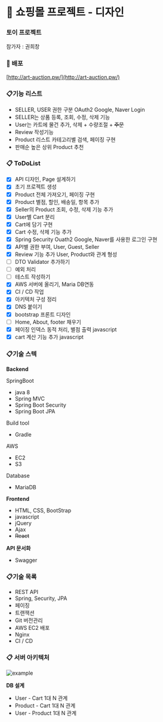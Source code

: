 # 🛒 쇼핑몰 프로젝트 - 디자인

### 토이 프로젝트

참가자 : 권희창

### 🔗 배포

[http://art-auction.pw/](http://art-auction.pw/)

### 📋기능 리스트

- SELLER, USER 권한 구분 OAuth2 Google, Naver Login
- SELLER는 상품 등록, 조회, 수정, 삭제 기능
- User는 카트에 물건 추가, 삭제 + 수량조절 + ~~주문~~
- Review 작성기능
- Product 리스트 카테고리별 검색, 페이징 구현
- 판매순 높은 상위 Product 추천

### 📋 ToDoList

- [x] API 디자인, Page 설계하기
- [x] 초기 프로젝트 생성
- [x] Product 전체 가져오기, 페이징 구현
- [x] Product 별점, 할인, 배송일, 항목 추가
- [x] Seller의 Product 조회, 수정, 삭제 기능 추가
- [x] User별 Cart 분리
- [x] Cart에 담기 구현
- [x] Cart 수정, 삭제 기능 추가
- [x] Spring Security Ouath2 Google, Naver를 사용한 로그인 구현
- [x] API별 권한 부여, User, Guest, Seller
- [x] Review 기능 추가 User, Product와 관계 형성
- [ ] DTO Validator 추가하기
- [ ] 예외 처리
- [ ] 테스트 작성하기
- [x] AWS 서버에 올리기, Maria DB연동
- [x] CI / CD 작업
- [x] 아키텍처 구성 정리
- [x] DNS 붙이기
- [x] bootstrap 프론트 디자인
- [ ] Home, About, footer 채우기
- [x] 페이징 인덱스 동적 처리, 별점 출력 javascript
- [x] cart 계산 기능 추가 javascript

### 📋기술 스텍

**Backend**

SpringBoot

- java 8
- Spring MVC
- Spring Boot Security
- Spring Boot JPA

Build tool

- Gradle

AWS

- EC2
- S3

Database

- MariaDB

**Frontend**

- HTML, CSS, BootStrap
- javascript
- jQuery
- Ajax
- ~~React~~

**API 문서화**

- Swagger

### 📋기술 목록

- REST API
- Spring, Security, JPA
- 페이징
- 트랜잭션
- Git 버전관리
- AWS EC2 배포
- Nginx
- CI / CD

### 📋 서버 아키텍처

![example](https://user-images.githubusercontent.com/22570262/132129166-2cae802a-cdc2-4975-a035-ef9e73fd0af1.png)

**DB 설계**

- User - Cart 1대 N 관계
- Product - Cart 1대 N 관계
- User - Product 1대 N 관계

